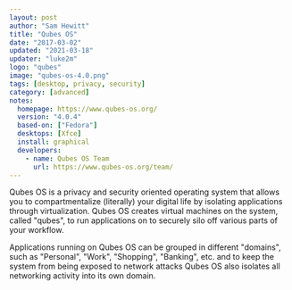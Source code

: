 ```yaml
---
layout: post
author: "Sam Hewitt"
title: "Qubes OS"
date: "2017-03-02"
updated: "2021-03-18"
updater: "luke2m"
logo: "qubes"
image: "qubes-os-4.0.png"
tags: [desktop, privacy, security]
category: [advanced]
notes:
  homepage: https://www.qubes-os.org/
  version: "4.0.4"
  based-on: ["Fedora"]
  desktops: [Xfce]
  install: graphical
  developers:
    - name: Qubes OS Team
      url: https://www.qubes-os.org/team/
---
```


Qubes OS is a privacy and security oriented operating system that allows you to compartmentalize (literally) your digital life by isolating applications through virtualization. Qubes OS creates virtual machines on the system, called "qubes", to run applications on to securely silo off various parts of your workflow.

Applications running on Qubes OS can be grouped in different "domains", such as "Personal", "Work", "Shopping", "Banking", etc. and to keep the system from being exposed to network attacks Qubes OS also isolates all networking activity into its own domain.
